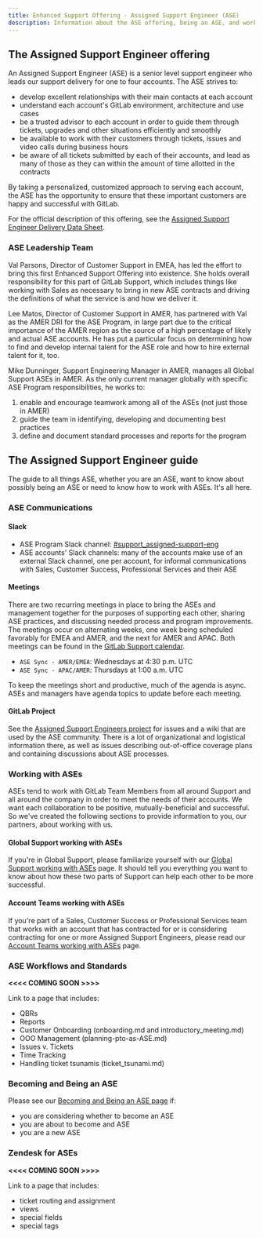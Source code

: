 ```yaml
---
title: Enhanced Support Offering - Assigned Support Engineer (ASE)
description: Information about the ASE offering, being an ASE, and working with ASEs
---
```


## The Assigned Support Engineer offering

An Assigned Support Engineer (ASE) is a senior level support engineer who leads
our support delivery for one to four accounts. The ASE strives to:

- develop excellent relationships with their main contacts at each account
- understand each account's GitLab environment, architecture and use cases
- be a trusted advisor to each account in order to guide them through tickets,
  upgrades and other situations efficiently and smoothly
- be available to work with their customers through tickets, issues and video
  calls during business hours
- be aware of all tickets submitted by each of their accounts, and lead as many
  of those as they can within the amount of time allotted in the contracts

By taking a personalized, customized approach to serving each account, the ASE
has the opportunity to ensure that these important customers are happy and
successful with GitLab.

For the official description of this offering, see the [Assigned Support Engineer
Delivery Data Sheet](https://drive.google.com/file/d/1I-GDQV9wZkTvTTMqIPw1mSLaeVUru4zU/view).

### ASE Leadership Team

Val Parsons, Director of Customer Support in EMEA, has led the effort to bring
this first Enhanced Support Offering into existence. She holds overall
responsibility for this part of GitLab Support, which includes things like
working with Sales as necessary to bring in new ASE contracts and driving the
definitions of what the service is and how we deliver it.

Lee Matos, Director of Customer Support in AMER, has partnered with Val as the
AMER DRI for the ASE Program, in large part due to the critical importance of
the AMER region as the source of a high percentage of likely and actual ASE
accounts. He has put a particular focus on determining how to find and develop
internal talent for the ASE role and how to hire external talent for it, too.

Mike Dunninger, Support Engineering Manager in AMER, manages all Global Support
ASEs in AMER. As the only current manager globally with specific ASE Program
responsibilities, he works to:

1. enable and encourage teamwork among all of the ASEs (not just those in AMER)
1. guide the team in identifying, developing and documenting best practices
1. define and document standard processes and reports for the program

## The Assigned Support Engineer guide

The guide to all things ASE, whether you are an ASE, want to know about possibly
being an ASE or need to know how to work with ASEs. It's all here.

### ASE Communications

#### Slack

- ASE Program Slack channel:  [#support_assigned-support-eng](https://gitlab.enterprise.slack.com/archives/C06E61D9Z7E)
- ASE accounts' Slack channels:  many of the accounts make use of an external
  Slack channel, one per account, for informal communications with Sales,
  Customer Success, Professional Services and their ASE

#### Meetings

There are two recurring meetings in place to bring the ASEs and management
together for the purposes of supporting each other, sharing ASE practices, and
discussing needed process and program improvements. The meetings occur on
alternating weeks, one week being scheduled favorably for EMEA and AMER, and
the next for AMER and APAC. Both meetings can be found in the [GitLab Support
calendar](https://handbook.gitlab.com/handbook/support/#google-calendar).

- `ASE Sync - AMER/EMEA`: Wednesdays at 4:30 p.m. UTC
- `ASE Sync - APAC/AMER`: Thursdays at 1:00 a.m. UTC

To keep the meetings short and productive, much of the agenda is async. ASEs
and managers have agenda topics to update before each meeting.

#### GitLab Project

See the [Assigned Support Engineers project](https://gitlab.com/gitlab-com/support/assigned-support-engineers)
for issues and a wiki that are used by the ASE community. There is a lot of
organizational and logistical information there, as well as issues describing
out-of-office coverage plans and containing discussions about ASE processes.

### Working with ASEs

ASEs tend to work with GitLab Team Members from all around Support and all
around the company in order to meet the needs of their accounts. We want
each collaboration to be positive, mutually-beneficial and successful. So
we've created the following sections to provide information to you, our
partners, about working with us.

#### Global Support working with ASEs

If you're in Global Support, please familiarize yourself with our
[Global Support working with ASEs](working-with-ases/global-support-and-ases.md)
page. It should tell you everything you want to know about how these two parts
of Support can help each other to be more successful.

#### Account Teams working with ASEs

If you're part of a Sales, Customer Success or Professional Services team that
works with an account that has contracted for or is considering contracting for
one or more Assigned Support Engineers, please read our
[Account Teams working with ASEs](working-with-ases/account-teams-working-with-ases.md)
page.

### ASE Workflows and Standards

**<<<< COMING SOON >>>>**

Link to a page that includes:
- QBRs
- Reports
- Customer Onboarding (onboarding.md and introductory_meeting.md)
- OOO Management (planning-pto-as-ASE.md)
- Issues v. Tickets
- Time Tracking
- Handling ticket tsunamis (ticket_tsunami.md)

### Becoming and Being an ASE

Please see our [Becoming and Being an ASE page](#becoming-and-being-an-ase) if:
- you are considering whether to become an ASE
- you are about to become and ASE
- you are a new ASE

### Zendesk for ASEs

**<<<< COMING SOON >>>>**

Link to a page that includes:
- ticket routing and assignment
- views
- special fields
- special tags
